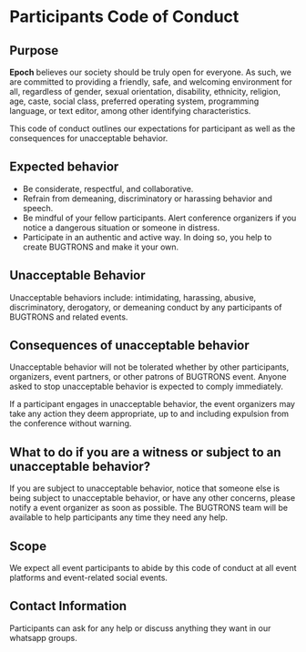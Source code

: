 # Participants Code of Conduct

## Purpose
**Epoch** believes our society should be truly open for everyone. As such, we are committed to providing a friendly, safe, and welcoming environment for all, regardless of gender, sexual orientation, disability, ethnicity, religion, age, caste, social class, preferred operating system, programming language, or text editor, among other identifying characteristics.

This code of conduct outlines our expectations for participant as well as the consequences for unacceptable behavior.

## Expected behavior
- Be considerate, respectful, and collaborative.
- Refrain from demeaning, discriminatory or harassing behavior and speech.
- Be mindful of your fellow participants. Alert conference organizers if you notice a dangerous situation or someone in distress.
- Participate in an authentic and active way. In doing so, you help to create BUGTRONS and make it your own.

## Unacceptable Behavior
Unacceptable behaviors include: intimidating, harassing, abusive, discriminatory, derogatory, or demeaning conduct by any participants of BUGTRONS and related events.

## Consequences of unacceptable behavior
Unacceptable behavior will not be tolerated whether by other participants, organizers, event partners, or other patrons of BUGTRONS event.
Anyone asked to stop unacceptable behavior is expected to comply immediately.

If a participant engages in unacceptable behavior, the event organizers may take any action they deem appropriate, up to and including expulsion from the conference without warning.

## What to do if you are a witness or subject to an unacceptable behavior?
If you are subject to unacceptable behavior, notice that someone else is being subject to unacceptable behavior, or have any other concerns, please notify a event organizer as soon as possible.
The BUGTRONS team will be available to help participants any time they need any help.

## Scope
We expect all event participants to abide by this code of conduct at all event platforms and event-related social events.

## Contact Information
Participants can ask for any help or discuss anything they want in our whatsapp groups.
